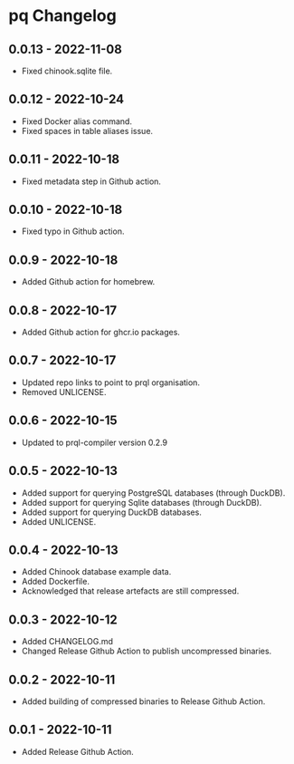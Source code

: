 # pq Changelog

## 0.0.13 - 2022-11-08

* Fixed chinook.sqlite file.

## 0.0.12 - 2022-10-24

* Fixed Docker alias command.
* Fixed spaces in table aliases issue.

## 0.0.11 - 2022-10-18

* Fixed metadata step in Github action.

## 0.0.10 - 2022-10-18

* Fixed typo in Github action.

## 0.0.9 - 2022-10-18

* Added Github action for homebrew.

## 0.0.8 - 2022-10-17

* Added Github action for ghcr.io packages.

## 0.0.7 - 2022-10-17

* Updated repo links to point to prql organisation.
* Removed UNLICENSE.

## 0.0.6 - 2022-10-15

* Updated to prql-compiler version 0.2.9

## 0.0.5 - 2022-10-13

* Added support for querying PostgreSQL databases (through DuckDB).
* Added support for querying Sqlite databases (through DuckDB).
* Added support for querying DuckDB databases.
* Added UNLICENSE.

## 0.0.4 - 2022-10-13

* Added Chinook database example data.
* Added Dockerfile.
* Acknowledged that release artefacts are still compressed.

## 0.0.3 - 2022-10-12

* Added CHANGELOG.md
* Changed Release Github Action to publish uncompressed binaries.

## 0.0.2 - 2022-10-11

* Added building of compressed binaries to Release Github Action.

## 0.0.1 - 2022-10-11

* Added Release Github Action.
